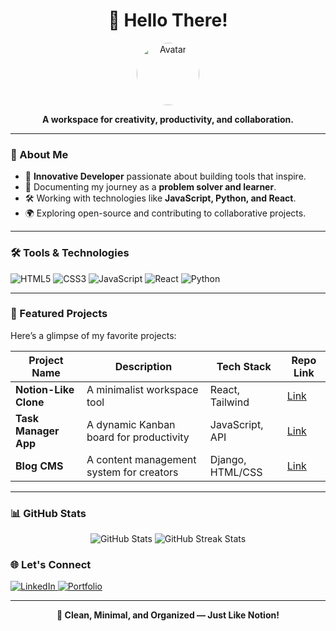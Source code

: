 <!-- Header Section -->
<h1 align="center">👋 Hello There!</h1>

<p align="center">
  <img src="https://avatars.githubusercontent.com/u/583231?v=4" alt="Avatar" width="100" style="border-radius: 50%;">
</p>

<p align="center">
  <b>A workspace for creativity, productivity, and collaboration.</b>
</p>

---

### 📝 About Me
- 🌟 **Innovative Developer** passionate about building tools that inspire.
- 📖 Documenting my journey as a **problem solver and learner**.
- 🛠️ Working with technologies like **JavaScript, Python, and React**.
- 🌍 Exploring open-source and contributing to collaborative projects.

---

### 🛠️ Tools & Technologies
<p>
  <img src="https://img.shields.io/badge/-HTML5-black?style=flat-square&logo=html5" alt="HTML5" />
  <img src="https://img.shields.io/badge/-CSS3-black?style=flat-square&logo=css3" alt="CSS3" />
  <img src="https://img.shields.io/badge/-JavaScript-black?style=flat-square&logo=javascript" alt="JavaScript" />
  <img src="https://img.shields.io/badge/-React-black?style=flat-square&logo=react" alt="React" />
  <img src="https://img.shields.io/badge/-Python-black?style=flat-square&logo=python" alt="Python" />
</p>

---

### 🌟 Featured Projects
Here’s a glimpse of my favorite projects:

| Project Name          | Description                                | Tech Stack       | Repo Link         |
|-----------------------|--------------------------------------------|------------------|-------------------|
| **Notion-Like Clone** | A minimalist workspace tool                | React, Tailwind  | [Link](#)         |
| **Task Manager App**  | A dynamic Kanban board for productivity    | JavaScript, API  | [Link](#)         |
| **Blog CMS**          | A content management system for creators  | Django, HTML/CSS | [Link](#)         |

---

### 📊 GitHub Stats
<div align="center">
  <img src="https://github-readme-stats.vercel.app/api?username=yourusername&show_icons=true&theme=default&hide_border=true" alt="GitHub Stats" />
  <img src="https://github-readme-streak-stats.herokuapp.com/?user=yourusername&theme=default&hide_border=true" alt="GitHub Streak Stats" />
</div>



### 🌐 Let's Connect
<p>
  <a href="https://www.linkedin.com/in/yourusername/" target="_blank">
    <img src="https://img.shields.io/badge/-LinkedIn-black?style=flat-square&logo=linkedin" alt="LinkedIn" />
  </a>
  <a href="https://yourwebsite.com" target="_blank">
    <img src="https://img.shields.io/badge/-Portfolio-black?style=flat-square&logo=internet-explorer" alt="Portfolio" />
  </a>
</p>

---

<p align="center">
  <b>🖤 Clean, Minimal, and Organized — Just Like Notion!</b>
</p>
